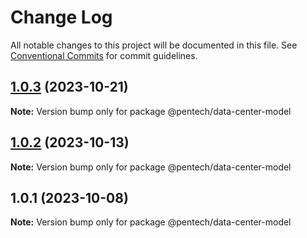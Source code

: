 # Change Log

All notable changes to this project will be documented in this file.
See [Conventional Commits](https://conventionalcommits.org) for commit guidelines.

## [1.0.3](https://github.com/nvqh01/pentech/compare/@pentech/data-center-model@1.0.2...@pentech/data-center-model@1.0.3) (2023-10-21)

**Note:** Version bump only for package @pentech/data-center-model

## [1.0.2](https://github.com/nvqh01/pentech/compare/@pentech/data-center-model@1.0.1...@pentech/data-center-model@1.0.2) (2023-10-13)

**Note:** Version bump only for package @pentech/data-center-model

## 1.0.1 (2023-10-08)

**Note:** Version bump only for package @pentech/data-center-model
